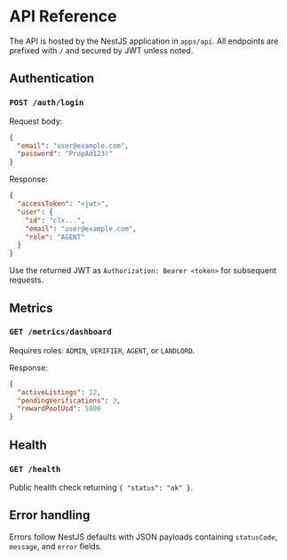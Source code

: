 # API Reference

The API is hosted by the NestJS application in `apps/api`. All endpoints are prefixed with `/` and secured by JWT unless noted.

## Authentication

### `POST /auth/login`

Request body:
```json
{
  "email": "user@example.com",
  "password": "PropAd123!"
}
```

Response:
```json
{
  "accessToken": "<jwt>",
  "user": {
    "id": "clx...",
    "email": "user@example.com",
    "role": "AGENT"
  }
}
```

Use the returned JWT as `Authorization: Bearer <token>` for subsequent requests.

## Metrics

### `GET /metrics/dashboard`

Requires roles: `ADMIN`, `VERIFIER`, `AGENT`, or `LANDLORD`.

Response:
```json
{
  "activeListings": 12,
  "pendingVerifications": 3,
  "rewardPoolUsd": 5000
}
```

## Health

### `GET /health`

Public health check returning `{ "status": "ok" }`.

## Error handling

Errors follow NestJS defaults with JSON payloads containing `statusCode`, `message`, and `error` fields.
